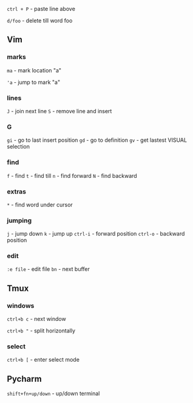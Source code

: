 `ctrl + P` - paste line above

`d/foo` - delete till word foo

## Vim
### marks

`ma` - mark location "a"

`'a` - jump to mark "a"

### lines
`J` - join next line
`S` - remove line and insert


### G
`gi` - go to last insert position
`gd` - go to definition
`gv` - get lastest VISUAL selection


### find
`f` -  find 
`t` - find till
`n` - find forward
`N` - find backward

### extras
`*` - find word under cursor

### jumping
`j` - jump down
`k` - jump up
`ctrl-i` - forward position
`ctrl-o` - backward position

### edit
`:e file` - edit file
`bn` - next buffer

## Tmux
### windows

`ctrl+b c` - next window

`ctrl+b "` - split horizontally

### select
`ctrl+b [` - enter select mode

## Pycharm
`shift+fn+up/down` - up/down terminal
